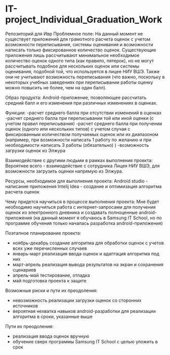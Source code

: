 # IT-project_Individual_Graduation_Work
Репозиторий для Ивр
Проблемное поле:
На данный момент не существует приложений для грамотного расчета оценок с учетом возможности переписывания, системы оценивания и возможности написать только фиксированное количество оценок. Существующие приложения лишь рассчитывают минимальное необходимое количество оценок одного типа (как правило, пятерок), но не могут рассчитывать подобное для нескольких оценок или системы оценивания, подобной той, что используется в лицее НИУ ВШЭ. Также они не учитывают возможность переписывания (что важно, поскольку в некоторых учебных заведениях при переписывании работы оценку можно повысить не более, чем на один балл).

Образ продукта:
Android-приложение, позволяющее рассчитать средний балл и его изменения при различных изменениях в оценках. 

Функции:
-расчет среднего балла при отсутствии изменений в оценках
-расчет среднего балла при переписывании той или иной оценки (с учетом правил переписывания)
-расчет среднего балла при получении оценок (одного или нескольких типов) с учетом случая с фиксированным количеством получаемых оценок или их диапазоном (например, при возможности написать 1 работу по желанию и при необходимости написать 3 работы (обязательно) )
-возможность загрузки оценок из Элжура

Взаимодействие с другими людьми в рамках выполнения проекта:
Вероятнее всего - взаимодействие с сотрудника Лицея НИУ ВШЭ, для возможности загрузить оценки напрямую из Элжура.

Ресурсы, необходимое для выполнения проекта:
Android studio - написание приложения
Intelij Idea - создание и оптимизация алгоритма расчета оценок

Чему придется научиться в процессе выполнения проекта:
Мне будет необходимо научиться работа с интернет-запросами для получения оценок из электронного дневника и создавать полноценные android-приложения (на данный момент я обучаюсь в Samsung IT School, но по программе обучения только началась разработка android-приложения)

Поэтапное планирование проекта:
- ноябрь-декабрь создание алгоритма для обработки оценок с учетов всех уже перечисленных случаев
- январь-март реализация ввода оценок и адаптация алгоритма под них
- март-апрель  реализация вывода результатов на экран и сохранения сценариев
- апрель-май тестирование, отладка
- май подготовка проекта к защите

Возможные риски и пути их преодоления:
- невозможность реализации загрузки оценок со сторонних источников
- вероятная нехватка навыков android-разработки для реализации алгоритма в сроки, указанные выше

Пути их преодоления: 
- реализация ввода оценок вручную
- обучение сверх программы Samsung IT School с целью уложить в срок

